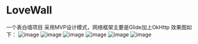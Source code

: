 # LoveWall
一个表白墙项目
采用MVP设计模式，网络框架主要是Glide加上OkHttp
效果图如下：
![image](https://github.com/1036711153/ConfessWall/blob/master/Screenshot_2016-03-23-17-42-06_com.confress.lovew.png?raw=true)
![image](https://github.com/1036711153/ConfessWall/blob/master/Screenshot_2016-03-23-17-42-14_com.confress.lovew.png?raw=true)
![image](https://github.com/1036711153/ConfessWall/blob/master/Screenshot_2016-03-23-17-42-18_com.confress.lovew.png?raw=true)
![image](https://github.com/1036711153/ConfessWall/blob/master/Screenshot_2016-03-23-17-42-21_com.confress.lovew.png?raw=true)
![image](https://github.com/1036711153/ConfessWall/blob/master/Screenshot_2016-03-23-17-42-33_com.confress.lovew.png?raw=true)
![image](https://github.com/1036711153/ConfessWall/blob/master/Screenshot_2016-03-23-17-42-39_com.confress.lovew.png?raw=true)


